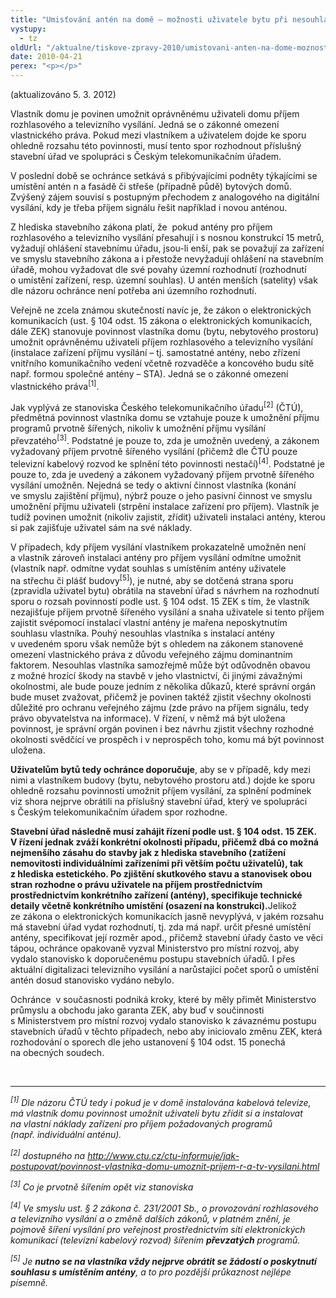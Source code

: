 ```yaml
---
title: "Umisťování antén na domě – možnosti uživatele bytu při nesouhlasu vlastníka domu"
vystupy:
  - tz
oldUrl: "/aktualne/tiskove-zpravy-2010/umistovani-anten-na-dome-moznosti-uzivatele-bytu-pri-nesouhlasu-vlastnika-domu"
date: 2010-04-21
perex: "<p></p>"
---
```


<!-- imported from the old website -->

<p>(aktualizováno 5. 3. 2012)</p><p>Vlastník domu je povinen umožnit oprávněnému uživateli domu příjem rozhlasového a televizního vysílání. Jedná se o zákonné omezení vlastnického práva. Pokud mezi vlastníkem a uživatelem dojde ke sporu ohledně rozsahu této povinnosti, musí tento spor rozhodnout příslušný stavební úřad ve spolupráci s Českým telekomunikačním úřadem.</p><p>V poslední době se ochránce setkává s přibývajícími podněty týkajícími se umístění antén n a fasádě či střeše (případně půdě) bytových domů. Zvýšený zájem souvisí s postupným přechodem z analogového na digitální vysílání, kdy je třeba příjem signálu řešit například i novou anténou. </p><p>Z hlediska stavebního zákona platí, že  pokud antény pro příjem rozhlasového a televizního vysílání přesahují i s nosnou konstrukcí 15 metrů, vyžadují ohlášení stavebnímu úřadu, jsou-li enší, pak se považují za zařízení ve smyslu stavebního zákona a i přestože nevyžadují ohlášení na stavebním úřadě, mohou vyžadovat dle své povahy územní rozhodnutí (rozhodnutí o umístění zařízení, resp. územní souhlas). U antén menších (satelity) však dle názoru ochránce není potřeba ani územního rozhodnutí.</p><p>Veřejně ne zcela známou skutečností navíc je, že zákon o elektronických komunikacích (ust. § 104 odst. 15 zákona o elektronických komunikacích, dále ZEK) stanovuje povinnost vlastníka domu (bytu, nebytového prostoru) umožnit oprávněnému uživateli příjem rozhlasového a televizního vysílání (instalace zařízení příjmu vysílání – tj. samostatné antény, nebo zřízení vnitřního komunikačního vedení včetně rozvaděče a koncového budu sítě např. formou společné antény – STA). Jedná se o zákonné omezení vlastnického práva<sup>[1]</sup>.</p><p>Jak vyplývá ze stanoviska Českého telekomunikačního úřadu<sup>[2]</sup> (ČTÚ), předmětná povinnost vlastníka domu se vztahuje pouze k umožnění příjmu programů prvotně šířených, nikoliv k umožnění příjmu vysílání převzatého<sup>[3]</sup>. Podstatné je pouze to, zda je umožněn uvedený, a zákonem vyžadovaný příjem prvotně šířeného vysílání (přičemž dle ČTÚ pouze televizní kabelový rozvod ke splnění této povinnosti nestačí)<sup>[4]</sup>. Podstatné je pouze to, zda je uvedený a zákonem vyžadovaný příjem prvotně šířeného vysílání umožněn. Nejedná se tedy o aktivní činnost vlastníka (konání ve smyslu zajištění příjmu), nýbrž pouze o jeho pasivní činnost ve smyslu umožnění příjmu uživateli (strpění instalace zařízení pro příjem). Vlastník je tudíž povinen umožnit (nikoliv zajistit, zřídit) uživateli instalaci antény, kterou si pak zajišťuje uživatel sám na své náklady.</p><p>V případech, kdy příjem vysílání vlastníkem prokazatelně umožněn není a vlastník zároveň instalaci antény pro příjem vysílání odmítne umožnit (vlastník např. odmítne vydat souhlas s umístěním antény uživatele na střechu či plášť budovy<sup>[5]</sup>), je nutné, aby se dotčená strana sporu (zpravidla uživatel bytu) obrátila na stavební úřad s návrhem na rozhodnutí sporu o rozsah povinností podle ust. § 104 odst. 15 ZEK s tím, že vlastník nezajišťuje příjem prvotně šířeného vysílání a snaha uživatele si tento příjem zajistit svépomocí instalací vlastní antény je mařena neposkytnutím souhlasu vlastníka. Pouhý nesouhlas vlastníka s instalací antény v uvedeném sporu však nemůže být s ohledem na zákonem stanovené omezení vlastnického práva z důvodu veřejného zájmu dominantním faktorem. Nesouhlas vlastníka samozřejmě může být odůvodněn obavou z možné hrozící škody na stavbě v jeho vlastnictví, či jinými závažnými okolnostmi, ale bude pouze jedním z několika důkazů, které správní orgán bude muset zvažovat, přičemž je povinen taktéž zjistit všechny okolnosti důležité pro ochranu veřejného zájmu (zde právo na příjem signálu, tedy právo obyvatelstva na informace). V řízení, v němž má být uložena povinnost, je správní orgán povinen i bez návrhu zjistit všechny rozhodné okolnosti svědčící ve prospěch i v neprospěch toho, komu má být povinnost uložena.</p><p><b>Uživatelům bytů tedy ochránce doporučuje</b>, aby se v případě, kdy mezi nimi a vlastníkem budovy (bytu, nebytového prostoru atd.) dojde ke sporu ohledně rozsahu povinností umožnit příjem vysílání, za splnění podmínek viz shora nejprve obrátili na příslušný stavební úřad, který ve spolupráci s Českým telekomunikačním úřadem spor rozhodne. </p><p><b>Stavební úřad následně musí zahájit řízení podle ust. § 104 odst. 15 ZEK. V řízení jednak zváží konkrétní okolnosti případu, přičemž dbá co možná nejmenšího zásahu do stavby jak z hlediska stavebního (zatížení nemovitosti individuálními zařízeními při větším počtu uživatelů), tak z hlediska estetického. Po zjištění skutkového stavu a stanovisek obou stran rozhodne o právu uživatele na příjem prostřednictvím prostřednictvím konkrétního zařízení (antény), specifikuje technické detaily včetně konkrétního umístění (osazení na konstrukci).</b>Jelikož ze zákona o elektronických komunikacích jasně nevyplývá, v jakém rozsahu má stavební úřad vydat rozhodnutí, tj. zda má např. určit přesné umístění antény, specifikovat její rozměr apod., přičemž stavební úřady často ve věci tápou, ochránce opakovaně vyzval Ministerstvo pro místní rozvoj, aby vydalo stanovisko k doporučenému postupu stavebních úřadů. I přes aktuální digitalizaci televizního vysílání a narůstající počet sporů o umístění antén dosud stanovisko vydáno nebylo.</p><p>Ochránce  v současnosti podniká kroky, které by měly přimět Ministerstvo průmyslu a obchodu jako garanta ZEK, aby buď v součinnosti s Ministerstvem pro místní rozvoj vydalo stanovisko k závaznému postupu stavebních úřadů v těchto případech, nebo aby iniciovalo změnu ZEK, která rozhodování o sporech dle jeho ustanovení § 104 odst. 15 ponechá na obecných soudech.</p><br /><hr /><p><em><sup>[1]</sup> Dle názoru ČTÚ tedy i pokud je v domě instalována kabelová televize, má vlastník domu povinnost umožnit uživateli bytu zřídit si a instalovat na vlastní náklady zařízení pro příjem požadovaných programů (např. individuální anténu).</em></p><p><em><sup>[2]</sup> dostupného na </em><a title="Otevření do nového okna" href="http://www.ctu.cz/ctu-informuje/jak-postupovat/povinnost-vlastnika-domu-umoznit-prijem-r-a-tv-vysilani.html" target="_blank"><em>http://www.ctu.cz/ctu-informuje/jak-postupovat/povinnost-vlastnika-domu-umoznit-prijem-r-a-tv-vysilani.html</em></a> <em> </em></p><p><em><sup>[3]</sup> Co je prvotně šířením opět viz stanoviska </em></p><p><em><sup>[4]</sup> Ve smyslu ust. § 2 zákona č. 231/2001 Sb., o provozování rozhlasového a televizního vysílání a o změně dalších zákonů, v platném znění, je pojmově šíření vysílání pro veřejnost prostřednictvím sítí elektronických komunikací (televizní kabelový rozvod) šířením <strong>převzatých</strong> programů.</em></p><p><em><sup>[5]</sup> Je <b>nutno se na vlastníka vždy nejprve obrátit se žádostí o poskytnutí souhlasu s umístěním antény</b>, a to pro pozdější průkaznost nejlépe písemně.</em></p><p></p><p></p>
